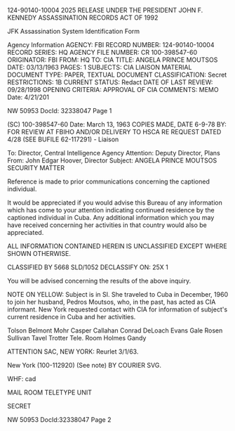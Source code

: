 124-90140-10004
2025 RELEASE UNDER THE PRESIDENT JOHN F. KENNEDY ASSASSINATION RECORDS ACT OF 1992

JFK Assassination System
Identification Form

Agency Information
AGENCY: FBI
RECORD NUMBER: 124-90140-10004
RECORD SERIES: HQ
AGENCY FILE NUMBER: CR 100-398547-60
ORIGINATOR: FBI
FROM: HQ
TO: CIA
TITLE: ANGELA PRINCE MOUTSOS
DATE: 03/13/1963
PAGES: 1
SUBJECTS: CIA LIAISON MATERIAL
DOCUMENT TYPE: PAPER, TEXTUAL DOCUMENT
CLASSIFICATION: Secret
RESTRICTIONS: 1B
CURRENT STATUS: Redact
DATE OF LAST REVIEW: 09/28/1998
OPENING CRITERIA: APPROVAL OF CIA
COMMENTS: MEMO
Date: 4/21/201

NW 50953 DocId: 32338047 Page 1

(SC) 100-398547-60
Date: March 13, 1963
COPIES MADE, DATE 6-9-78 BY:
FOR REVIEW AT FBIHO AND/OR DELIVERY TO HSCA RE REQUEST DATED 4/28
(SEE BUFILE 62-117291) - Liaison

To: Director, Central Intelligence Agency
Attention: Deputy Director, Plans
From: John Edgar Hoover, Director
Subject: ANGELA PRINCE MOUTSOS
SECURITY MATTER

Reference is made to prior communications concerning the captioned individual.

It would be appreciated if you would advise this Bureau of any information which has come to your attention indicating continued residence by the captioned individual in Cuba. Any additional information which you may have received concerning her activities in that country would also be appreciated.

ALL INFORMATION CONTAINED
HEREIN IS UNCLASSIFIED EXCEPT
WHERE SHOWN OTHERWISE.

CLASSIFIED BY 5668 SLD/1052
DECLASSIFY ON: 25X 1

You will be advised concerning the results of the above inquiry.

NOTE ON YELLOW:
Subject is in SI. She traveled to Cuba in December, 1960 to join her husband, Pedros Moutsos, who, in the past, has acted as CIA informant. New York requested contact with CIA for information of subject's current residence in Cuba and her activities.

Tolson
Belmont
Mohr
Casper
Callahan
Conrad
DeLoach
Evans
Gale
Rosen
Sullivan
Tavel
Trotter
Tele. Room
Holmes
Gandy

ATTENTION SAC, NEW YORK:
Reurlet 3/1/63.

New York (100-112920) (See note)
BY COURIER SVG.

WHF: cad

MAIL ROOM
TELETYPE UNIT

SECRET

NW 50953 DocId:32338047 Page 2
